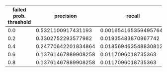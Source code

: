 |  failed prob. threshold  |  precision  |  recall  |
| ---- | ---- | ---- |
| 0.0 | 0.5321100917431193 | 0.0016541653594957647 |
| 0.2 | 0.3302752293577982 | 0.01935483870967742 |
| 0.4 | 0.24770642201834864 | 0.018569463548830812 |
| 0.6 | 0.13761467889908258 | 0.0117096018735363 |
| 0.8 | 0.13761467889908258 | 0.0117096018735363 |